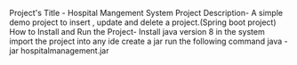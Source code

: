 Project's Title - Hospital Mangement System
Project Description- A simple demo project to insert , update and delete a project.(Spring boot project)
How to Install and Run the Project- 
   Install java version 8  in the system
   import the project into any ide 
   create a jar 
   run the following command java -jar hospitalmanagement.jar
   
